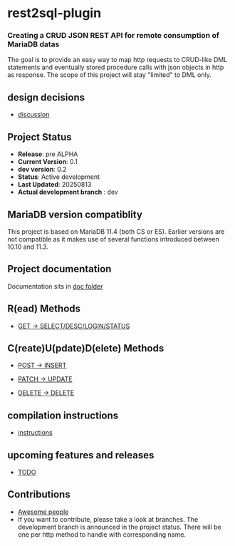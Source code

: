 # rest2sql-plugin 
### Creating a CRUD JSON REST API for remote consumption of MariaDB datas

The goal is to provide an easy way to map http requests to CRUD-like DML statements and eventually stored procedure calls with json objects in http as response. The scope of this project will stay "limited" to DML only.

## design decisions
* [discussion](https://github.com/SylvainA77/JSON2SQL-plugin/blob/main/doc/stack-n-architecture-decisions.md)
 
## Project Status

- **Release**: pre ALPHA
- **Current Version**: 0.1
- **dev version**: 0.2  
- **Status**: Active development
- **Last Updated**: 20250813
- **Actual development branch** : dev

## MariaDB version compatiblity

This project is based on MariaDB 11.4 (both CS or ES). Earlier versions are not compatible as it makes use of several functions introduced between 10.10 and 11.3.

## Project documentation
Documentation sits in [doc folder](./doc) 

## R(ead) Methods

* [GET → SELECT/DESC/LOGIN/STATUS](https://github.com/SylvainA77/JSON-API-plugin/blob/main/doc/handle_get_request.md)

## C(reate)U(pdate)D(elete) Methods

* [POST → INSERT](https://github.com/SylvainA77/JSON2SQL-plugin/blob/main/doc/handle_post_request.md)  

* [PATCH → UPDATE](https://github.com/SylvainA77/JSON2SQL-plugin/blob/main/doc/handle_patch_request.md)  

* [DELETE → DELETE](https://github.com/SylvainA77/JSON2SQL-plugin/blob/main/doc/handle_delete_request.md)

  
## compilation instructions

* [instructions](https://github.com/SylvainA77/JSON-API-plugin/blob/main/doc/compilation.md)

## upcoming features and releases

* [TODO](https://github.com/SylvainA77/JSON-API-plugin/blob/main/doc/TODO.md)

## Contributions

* [Awesome people](https://github.com/SylvainA77/JSON-API-plugin/blob/main/Contributions.md)
* If you want to contribute, please take a look at branches. The development branch is announced in the project status. There will be one per http method to handle with corresponding name.


